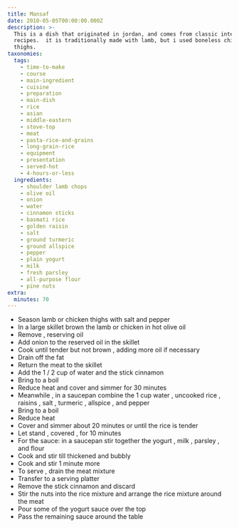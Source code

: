 ```yaml
---
title: Mansaf
date: 2010-05-05T00:00:00.000Z
description: >-
  This is a dish that originated in jordan, and comes from classic international
  recipes.  it is traditionally made with lamb, but i used boneless chicken
  thighs.
taxonomies:
  tags:
    - time-to-make
    - course
    - main-ingredient
    - cuisine
    - preparation
    - main-dish
    - rice
    - asian
    - middle-eastern
    - stove-top
    - meat
    - pasta-rice-and-grains
    - long-grain-rice
    - equipment
    - presentation
    - served-hot
    - 4-hours-or-less
  ingredients:
    - shoulder lamb chops
    - olive oil
    - onion
    - water
    - cinnamon sticks
    - basmati rice
    - golden raisin
    - salt
    - ground turmeric
    - ground allspice
    - pepper
    - plain yogurt
    - milk
    - fresh parsley
    - all-purpose flour
    - pine nuts
extra:
  minutes: 70
---
```

 - Season lamb or chicken thighs with salt and pepper
 - In a large skillet brown the lamb or chicken in hot olive oil
 - Remove , reserving oil
 - Add onion to the reserved oil in the skillet
 - Cook until tender but not brown , adding more oil if necessary
 - Drain off the fat
 - Return the meat to the skillet
 - Add the 1 / 2 cup of water and the stick cinnamon
 - Bring to a boil
 - Reduce heat and cover and simmer for 30 minutes
 - Meanwhile , in a saucepan combine the 1 cup water , uncooked rice , raisins , salt , turmeric , allspice , and pepper
 - Bring to a boil
 - Reduce heat
 - Cover and simmer about 20 minutes or until the rice is tender
 - Let stand , covered , for 10 minutes
 - For the sauce: in a saucepan stir together the yogurt , milk , parsley , and flour
 - Cook and stir till thickened and bubbly
 - Cook and stir 1 minute more
 - To serve , drain the meat mixture
 - Transfer to a serving platter
 - Remove the stick cinnamon and discard
 - Stir the nuts into the rice mixture and arrange the rice mixture around the meat
 - Pour some of the yogurt sauce over the top
 - Pass the remaining sauce around the table
